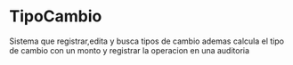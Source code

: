 # TipoCambio
Sistema que registrar,edita y busca tipos de cambio ademas calcula el tipo de cambio con un monto y registrar la operacion en una auditoria
